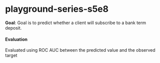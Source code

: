 # playground-series-s5e8
**Goal**: Goal is to predict whether a client will subscribe to a bank term deposit.

#### **Evaluation**
Evaluated using ROC AUC between the predicted value and the observed target
